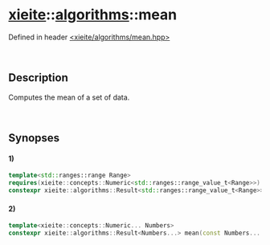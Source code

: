 # [xieite](../xieite.md)\:\:[algorithms](../algorithms.md)\:\:mean
Defined in header [<xieite/algorithms/mean.hpp>](../../include/xieite/algorithms/mean.hpp)

&nbsp;

## Description
Computes the mean of a set of data.

&nbsp;

## Synopses
#### 1)
```cpp
template<std::ranges::range Range>
requires(xieite::concepts::Numeric<std::ranges::range_value_t<Range>>)
constexpr xieite::algorithms::Result<std::ranges::range_value_t<Range>> mean(const Range& range) noexcept;
```
#### 2)
```cpp
template<xieite::concepts::Numeric... Numbers>
constexpr xieite::algorithms::Result<Numbers...> mean(const Numbers... values) noexcept;
```
